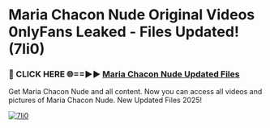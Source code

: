 # Maria Chacon Nude Original Videos 0nlyFans Leaked - Files Updated! (7li0)

<h3>🔴 CLICK HERE 🌐==►► <a href="https://tinyurl.com/yc6ubb5a" rel="nofollow">Maria Chacon Nude Updated Files</a></h3>

Get Maria Chacon Nude and all content. Now you can access all videos and pictures of Maria Chacon Nude. New Updated Files 2025!

[![7li0](https://i.imgur.com/7eu0CRL.gif)](https://tinyurl.com/yc6ubb5a)
